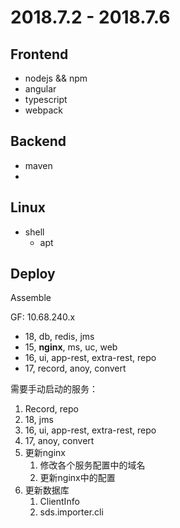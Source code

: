# 2018.7.2 - 2018.7.6

## Frontend

- nodejs && npm
- angular
- typescript
- webpack


## Backend

- maven
- 

## Linux

- shell
    - apt

## Deploy

Assemble

GF: 10.68.240.x

- 18, db, redis, jms
- 15, **nginx**, ms, uc, web
- 16, ui, app-rest, extra-rest, repo
- 17, record, anoy, convert

需要手动启动的服务： 

1. Record, repo
2. 18, jms
3. 16, ui, app-rest, extra-rest, repo
4. 17, anoy, convert
5. 更新nginx
    1. 修改各个服务配置中的域名
    2. 更新nginx中的配置
6. 更新数据库
    1. ClientInfo
    2. sds.importer.cli
